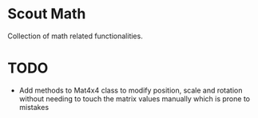# Scout Math
Collection of math related functionalities.

# TODO
- Add methods to Mat4x4 class to modify position, scale and rotation without needing to touch the matrix values manually which is prone to mistakes